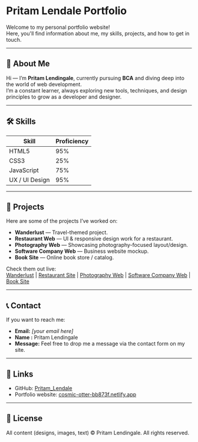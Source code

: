 # Pritam Lendale Portfolio

Welcome to my personal portfolio website!  
Here, you'll find information about me, my skills, projects, and how to get in touch.

---

## 🚀 About Me

Hi — I’m **Pritam Lendingale**, currently pursuing **BCA** and diving deep into the world of web development.  
I’m a constant learner, always exploring new tools, techniques, and design principles to grow as a developer and designer.

---

## 🛠️ Skills

| Skill         | Proficiency |
|----------------|-------------|
| HTML5          | 95%         |
| CSS3           | 25%         |
| JavaScript     | 75%         |
| UX / UI Design | 95%         |

---

## 🧰 Projects

Here are some of the projects I’ve worked on:

- **Wanderlust** — Travel-themed project.  
- **Restaurant Web** — UI & responsive design work for a restaurant.  
- **Photography Web** — Showcasing photography-focused layout/design.  
- **Software Company Web** — Business website mockup.  
- **Book Site** — Online book store / catalog.  

Check them out live:  
[Wanderlust](https://wanderlust1-e0lv.onrender.com) | [Restaurant Site](https://restaurant-web3.netlify.app) | [Photography Web](https://68ca9783f15a2911a4ec8eac--photography-webb.netlify.app) | [Software Company Web](https://software-company-web.netlify.app) | [Book Site](https://book-sites.netlify.app)

---

## 📞 Contact

If you want to reach me:

- **Email:** *[your email here]*
- **Name :** Pritam Lendingale  
- **Message:** Feel free to drop me a message via the contact form on my site.

---

## 🔗 Links

- GitHub: [Pritam_Lendale](https://github.com/Pritam_Lendale)  
- Portfolio website: [cosmic-otter-bb873f.netlify.app](https://cosmic-otter-bb873f.netlify.app/)  

---

## 📄 License

All content (designs, images, text) © Pritam Lendingale. All rights reserved.

